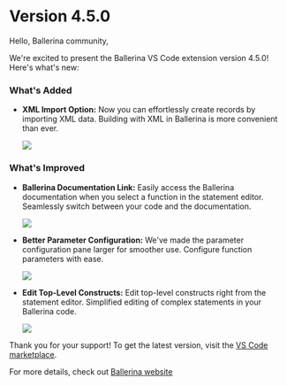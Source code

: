 # Version 4.5.0

Hello, Ballerina community,

We're excited to present the Ballerina VS Code extension version 4.5.0! Here's what's new:

### What's Added

- **XML Import Option:** Now you can effortlessly create records by importing XML data. Building with XML in Ballerina is more convenient than ever.

    <img src="/learn/images/vs-code-extension/release-notes/v-4.3.0/v-4.5.0/xml-import.gif" class="cInlineImage-full"/>

### What's Improved

- **Ballerina Documentation Link:** Easily access the Ballerina documentation when you select a function in the statement editor. Seamlessly switch between your code and the documentation.

    <img src="/learn/images/vs-code-extension/release-notes/v-4.5.0/doc-link.gif" class="cInlineImage-full"/>

- **Better Parameter Configuration:** We've made the parameter configuration pane larger for smoother use. Configure function parameters with ease.

    <img src="/learn/images/vs-code-extension/release-notes/v-4.5.0/param-panel.gif" class="cInlineImage-full"/>

- **Edit Top-Level Constructs:** Edit top-level constructs right from the statement editor. Simplified editing of complex statements in your Ballerina code.

    <img src="/learn/images/vs-code-extension/release-notes/v-4.5.0/top-level-constructs.gif" class="cInlineImage-full"/>


Thank you for your support! To get the latest version, visit the [VS Code marketplace](https://marketplace.visualstudio.com/items?itemName=WSO2.ballerina).

For more details, check out [Ballerina website](https://ballerina.io) 
